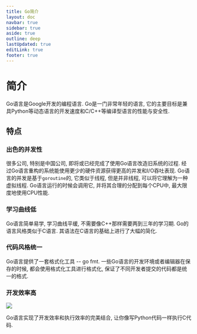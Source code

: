 ```yaml
---
title: Go简介
layout: doc
navbar: true
sidebar: true
aside: true
outline: deep
lastUpdated: true
editLink: true
footer: true
---
```


# 简介

Go语言是Google开发的编程语言. Go是一门非常年轻的语言, 它的主要目标是兼具Python等动态语言的开发速度和C/C++等编译型语言的性能与安全性. 

## 特点

### 出色的并发性

很多公司, 特别是中国公司, 即将或已经完成了使用Go语言改造旧系统的过程. 经过Go语言重构的系统能使用更少的硬件资源获得更高的并发和I/O吞吐表现. Go语言的并发是基于`goroutine`的, 它类似于线程, 但是并非线程, 可以将它理解为一种虚拟线程. Go语言运行的时候会调用它, 并将其合理的分配到每个CPU中, 最大限度地使用CPU性能.

### 学习曲线低

Go语言简单易学, 学习曲线平缓, 不需要像C++那样需要两到三年的学习期. Go的语言风格类似于C语言. 其语法在C语言的基础上进行了大幅的简化. 

### 代码风格统一

Go语言提供了一套格式化工具 -- go fmt. 一些Go语言的开发环境或者编辑器在保存的时候, 都会使用格式化工具进行格式化, 保证了不同开发者提交的代码都是统一的格式.

### 开发效率高

![](https://www.topgoer.com/static/home/2.jpg)

Go语言实现了开发效率和执行效率的完美结合, 让你像写Python代码一样执行C代码.